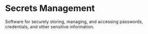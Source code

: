# Secrets Management

Software for securely storing, managing, and accessing passwords, credentials, and other sensitive information.
